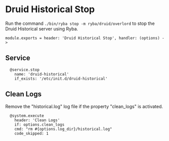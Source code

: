 
# Druid Historical Stop

Run the command `./bin/ryba stop -m ryba/druid/overlord` to stop the Druid 
Historical server using Ryba.

    module.exports = header: 'Druid Historical Stop', handler: (options) ->

## Service

      @service.stop
        name: 'druid-historical'
        if_exists: '/etc/init.d/druid-historical'

## Clean Logs

Remove the "historical.log" log file if the property "clean_logs" is
activated.

      @system.execute
        header: 'Clean Logs'
        if: options.clean_logs
        cmd: "rm #{options.log_dir}/historical.log"
        code_skipped: 1
